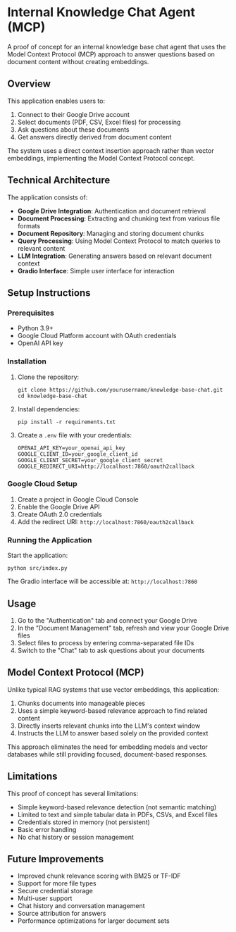 # Internal Knowledge Chat Agent (MCP)

A proof of concept for an internal knowledge base chat agent that uses the Model Context Protocol (MCP) approach to answer questions based on document content without creating embeddings.

## Overview

This application enables users to:

1. Connect to their Google Drive account
2. Select documents (PDF, CSV, Excel files) for processing
3. Ask questions about these documents
4. Get answers directly derived from document content

The system uses a direct context insertion approach rather than vector embeddings, implementing the Model Context Protocol concept.

## Technical Architecture

The application consists of:

- **Google Drive Integration**: Authentication and document retrieval
- **Document Processing**: Extracting and chunking text from various file formats
- **Document Repository**: Managing and storing document chunks
- **Query Processing**: Using Model Context Protocol to match queries to relevant content
- **LLM Integration**: Generating answers based on relevant document context
- **Gradio Interface**: Simple user interface for interaction

## Setup Instructions

### Prerequisites

- Python 3.9+
- Google Cloud Platform account with OAuth credentials
- OpenAI API key

### Installation

1. Clone the repository:
   ```
   git clone https://github.com/yourusername/knowledge-base-chat.git
   cd knowledge-base-chat
   ```

2. Install dependencies:
   ```
   pip install -r requirements.txt
   ```

3. Create a `.env` file with your credentials:
   ```
   OPENAI_API_KEY=your_openai_api_key
   GOOGLE_CLIENT_ID=your_google_client_id
   GOOGLE_CLIENT_SECRET=your_google_client_secret
   GOOGLE_REDIRECT_URI=http://localhost:7860/oauth2callback
   ```

### Google Cloud Setup

1. Create a project in Google Cloud Console
2. Enable the Google Drive API
3. Create OAuth 2.0 credentials
4. Add the redirect URI: `http://localhost:7860/oauth2callback`

### Running the Application

Start the application:
```
python src/index.py
```

The Gradio interface will be accessible at: `http://localhost:7860`

## Usage

1. Go to the "Authentication" tab and connect your Google Drive
2. In the "Document Management" tab, refresh and view your Google Drive files
3. Select files to process by entering comma-separated file IDs
4. Switch to the "Chat" tab to ask questions about your documents

## Model Context Protocol (MCP)

Unlike typical RAG systems that use vector embeddings, this application:

1. Chunks documents into manageable pieces
2. Uses a simple keyword-based relevance approach to find related content
3. Directly inserts relevant chunks into the LLM's context window
4. Instructs the LLM to answer based solely on the provided context

This approach eliminates the need for embedding models and vector databases while still providing focused, document-based responses.

## Limitations

This proof of concept has several limitations:

- Simple keyword-based relevance detection (not semantic matching)
- Limited to text and simple tabular data in PDFs, CSVs, and Excel files
- Credentials stored in memory (not persistent)
- Basic error handling
- No chat history or session management

## Future Improvements

- Improved chunk relevance scoring with BM25 or TF-IDF
- Support for more file types
- Secure credential storage
- Multi-user support
- Chat history and conversation management
- Source attribution for answers
- Performance optimizations for larger document sets 